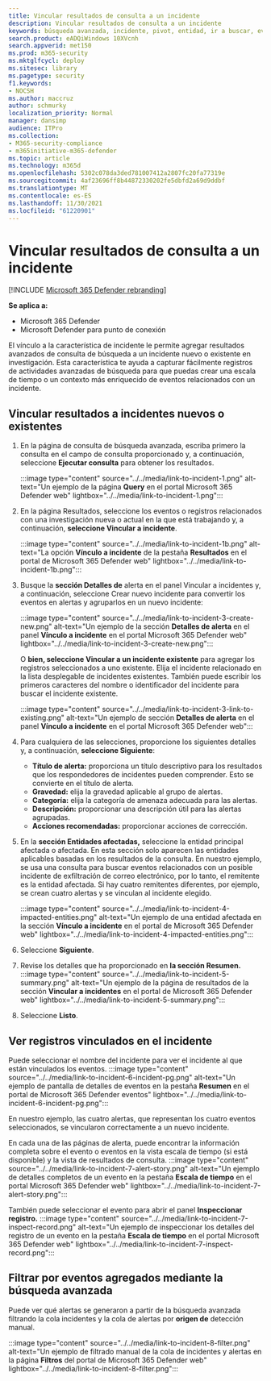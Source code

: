 ```yaml
---
title: Vincular resultados de consulta a un incidente
description: Vincular resultados de consulta a un incidente
keywords: búsqueda avanzada, incidente, pivot, entidad, ir a buscar, eventos relevantes, búsqueda de amenazas, búsqueda de amenazas cibernéticas, búsqueda, consulta, telemetría, Microsoft 365, Microsoft 365 Defender
search.product: eADQiWindows 10XVcnh
search.appverid: met150
ms.prod: m365-security
ms.mktglfcycl: deploy
ms.sitesec: library
ms.pagetype: security
f1.keywords:
- NOCSH
ms.author: maccruz
author: schmurky
localization_priority: Normal
manager: dansimp
audience: ITPro
ms.collection:
- M365-security-compliance
- m365initiative-m365-defender
ms.topic: article
ms.technology: m365d
ms.openlocfilehash: 5302c078da3ded781007412a2807fc20fa77319e
ms.sourcegitcommit: 4af23696ff8b44872330202fe5dbfd2a69d9ddbf
ms.translationtype: MT
ms.contentlocale: es-ES
ms.lasthandoff: 11/30/2021
ms.locfileid: "61220901"
---
```

# <a name="link-query-results-to-an-incident"></a>Vincular resultados de consulta a un incidente

[!INCLUDE [Microsoft 365 Defender rebranding](../includes/microsoft-defender.md)]


**Se aplica a:**
- Microsoft 365 Defender
- Microsoft Defender para punto de conexión

El vínculo a la característica de incidente le permite agregar resultados avanzados de consulta de búsqueda a un incidente nuevo o existente en investigación. Esta característica te ayuda a capturar fácilmente registros de actividades avanzadas de búsqueda para que puedas crear una escala de tiempo o un contexto más enriquecido de eventos relacionados con un incidente. 

## <a name="link-results-to-new-or-existing-incidents"></a>Vincular resultados a incidentes nuevos o existentes

1. En la página de consulta de búsqueda avanzada, escriba primero la consulta en el campo de consulta proporcionado y, a continuación, seleccione **Ejecutar consulta** para obtener los resultados.

    :::image type="content" source="../../media/link-to-incident-1.png" alt-text="Un ejemplo de la página **Query** en el portal Microsoft 365 Defender web" lightbox="../../media/link-to-incident-1.png":::

2. En la página Resultados, seleccione los eventos o registros relacionados con una investigación nueva o actual en la que está trabajando y, a continuación, **seleccione Vincular a incidente**.

    :::image type="content" source="../../media/link-to-incident-1b.png" alt-text="La opción **Vínculo a incidente** de la pestaña **Resultados** en el portal de Microsoft 365 Defender web" lightbox="../../media/link-to-incident-1b.png":::

3. Busque la **sección Detalles de** alerta en  el panel Vincular a incidentes y, a continuación, seleccione Crear nuevo incidente para convertir los eventos en alertas y agruparlos en un nuevo incidente:

    :::image type="content" source="../../media/link-to-incident-3-create-new.png" alt-text="Un ejemplo de la sección **Detalles de alerta** en el panel **Vínculo a incidente** en el portal Microsoft 365 Defender web" lightbox="../../media/link-to-incident-3-create-new.png":::
    
    O **bien, seleccione Vincular a un incidente existente** para agregar los registros seleccionados a uno existente. Elija el incidente relacionado en la lista desplegable de incidentes existentes. También puede escribir los primeros caracteres del nombre o identificador del incidente para buscar el incidente existente. 

    :::image type="content" source="../../media/link-to-incident-3-link-to-existing.png" alt-text="Un ejemplo de sección **Detalles de alerta** en el panel **Vínculo a incidente** en el portal Microsoft 365 Defender web":::

4. Para cualquiera de las selecciones, proporcione los siguientes detalles y, a continuación, **seleccione Siguiente**:
      - **Título de alerta:** proporciona un título descriptivo para los resultados que los respondedores de incidentes pueden comprender. Esto se convierte en el título de alerta.
      - **Gravedad:** elija la gravedad aplicable al grupo de alertas.
      - **Categoría:** elija la categoría de amenaza adecuada para las alertas.
      - **Descripción:** proporcionar una descripción útil para las alertas agrupadas.
      - **Acciones recomendadas:** proporcionar acciones de corrección.

5. En la **sección Entidades afectadas,** seleccione la entidad principal afectada o afectada. En esta sección solo aparecen las entidades aplicables basadas en los resultados de la consulta. En nuestro ejemplo, se usa una consulta para buscar eventos relacionados con un posible incidente de exfiltración de correo electrónico, por lo tanto, el remitente es la entidad afectada. Si hay cuatro remitentes diferentes, por ejemplo, se crean cuatro alertas y se vinculan al incidente elegido.

     :::image type="content" source="../../media/link-to-incident-4-impacted-entities.png" alt-text="Un ejemplo de una entidad afectada en la sección **Vínculo a incidente** en el portal de Microsoft 365 Defender web" lightbox="../../media/link-to-incident-4-impacted-entities.png":::

1. Seleccione **Siguiente**.
1. Revise los detalles que ha proporcionado en **la sección Resumen.**
     :::image type="content" source="../../media/link-to-incident-5-summary.png" alt-text="Un ejemplo de la página de resultados de la sección **Vincular a incidentes** en el portal de Microsoft 365 Defender web" lightbox="../../media/link-to-incident-5-summary.png":::
     
1. Seleccione **Listo**.

## <a name="view-linked-records-in-the-incident"></a>Ver registros vinculados en el incidente

Puede seleccionar el nombre del incidente para ver el incidente al que están vinculados los eventos.
     :::image type="content" source="../../media/link-to-incident-6-incident-pg.png" alt-text="Un ejemplo de pantalla de detalles de eventos en la pestaña **Resumen** en el portal de Microsoft 365 Defender eventos" lightbox="../../media/link-to-incident-6-incident-pg.png":::

En nuestro ejemplo, las cuatro alertas, que representan los cuatro eventos seleccionados, se vincularon correctamente a un nuevo incidente. 

En cada una de las páginas de alerta, puede encontrar la información completa sobre el evento o eventos en la vista escala de tiempo (si está disponible) y la vista de resultados de consulta.
     :::image type="content" source="../../media/link-to-incident-7-alert-story.png" alt-text="Un ejemplo de detalles completos de un evento en la pestaña **Escala de tiempo** en el portal Microsoft 365 Defender web" lightbox="../../media/link-to-incident-7-alert-story.png":::

También puede seleccionar el evento para abrir el panel **Inspeccionar registro.**
:::image type="content" source="../../media/link-to-incident-7-inspect-record.png" alt-text="Un ejemplo de inspeccionar los detalles del registro de un evento en la pestaña **Escala de tiempo** en el portal Microsoft 365 Defender web" lightbox="../../media/link-to-incident-7-inspect-record.png":::

## <a name="filter-for-events-added-using-advanced-hunting"></a>Filtrar por eventos agregados mediante la búsqueda avanzada
Puede ver qué alertas se generaron a partir de la búsqueda avanzada filtrando la cola incidentes y la cola de alertas por **origen de** detección manual.

:::image type="content" source="../../media/link-to-incident-8-filter.png" alt-text="Un ejemplo de filtrado manual de la cola de incidentes y alertas en la página **Filtros** del portal de Microsoft 365 Defender web" lightbox="../../media/link-to-incident-8-filter.png":::
